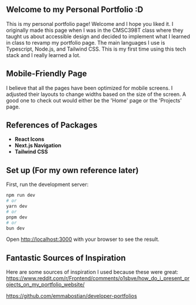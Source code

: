 ## Welcome to my Personal Portfolio :D
This is my personal portfolio page! Welcome and I hope you liked it. I originally made this page when I was in the CMSC398T class where they taught us about accessible design and decided to implement what I learned in class to revamp my portfolio page. The main languages I use is Typescript, Node.js, and Tailwind CSS. This is my first time using this tech stack and I really learned a lot. 


## Mobile-Friendly Page
I believe that all the pages have been optimized for mobile screens. I adjusted their layouts to change widths based on the size of the screen. A good one to check out would either be the 'Home' page or the 'Projects' page.

## References of Packages
- **React Icons**
- **Next.js Navigation**
- **Tailwind CSS**

## Set up (For my own reference later)

First, run the development server:

```bash
npm run dev
# or
yarn dev
# or
pnpm dev
# or
bun dev
```

Open [http://localhost:3000](http://localhost:3000) with your browser to see the result.


## Fantastic Sources of Inspiration
Here are some sources of inspiration I used because these were great:
https://www.reddit.com/r/Frontend/comments/o1sbve/how_do_i_present_projects_on_my_portfolio_website/

https://github.com/emmabostian/developer-portfolios
